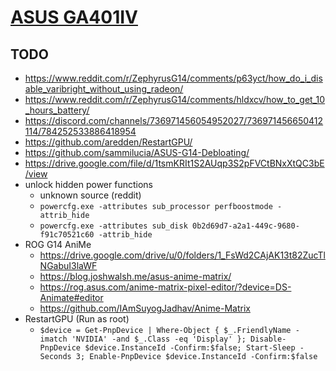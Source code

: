 # [ASUS GA401IV](./)

## TODO

- <https://www.reddit.com/r/ZephyrusG14/comments/p63yct/how_do_i_disable_varibright_without_using_radeon/>
- <https://www.reddit.com/r/ZephyrusG14/comments/hldxcv/how_to_get_10_hours_battery/>
- <https://discord.com/channels/736971456054952027/736971456650412114/784252533886418954>
- <https://github.com/aredden/RestartGPU/>
- <https://github.com/sammilucia/ASUS-G14-Debloating/>
- <https://drive.google.com/file/d/1tsmKRIt1S2AUqp3S2pFVCtBNxXtQC3bE/view>
- unlock hidden power functions
  - unknown source (reddit)
  - `powercfg.exe -attributes sub_processor perfboostmode -attrib_hide`
  - `powercfg.exe -attributes sub_disk 0b2d69d7-a2a1-449c-9680-f91c70521c60 -attrib_hide`
- ROG G14 AniMe
  - <https://drive.google.com/drive/u/0/folders/1_FsWd2CAjAK13t82ZucTlNGabuI3laWF>
  - <https://blog.joshwalsh.me/asus-anime-matrix/>
  - <https://rog.asus.com/anime-matrix-pixel-editor/?device=DS-Animate#editor>
  - <https://github.com/IAmSuyogJadhav/Anime-Matrix>
- RestartGPU (Run as root)
  - `$device = Get-PnpDevice | Where-Object { $_.FriendlyName -imatch 'NVIDIA' -and $_.Class -eq 'Display' }; Disable-PnpDevice $device.InstanceId -Confirm:$false; Start-Sleep -Seconds 3; Enable-PnpDevice $device.InstanceId -Confirm:$false`
